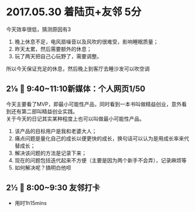 # 2017.05.30 着陆页+友邻 5分

今天效率很低，猜测原因有3
1. 晚上休息不足，电风扇噪音以及风吹的很难受，影响睡眠质量；
2. 昨天太累，然后需要额外的休息；
3. 玩了两天把自己心玩野了，需要调整。       

所以今天保证充足的休息，然后晚上到客厅去睡沙发可以吹空调

## 2⅛ 🍅 9:40~11:10新媒体：个人网页1/50
今天主要看了MVP，即最小可能性产品，同时看到一本书叫做精益创业，意外看到还有第二部叫精益创业实践。  
关于今天的日记其实某种程度上也可以叫做最小可能性产品。
1. 该产品的目标用户是我和老婆大人；
2. 痛点问题是量化自己的成长以便更快的成长，换句话可以认为是用成长率来代替成长；
1. 解决该问题的方法是记录下来；
1. 现在的问题包括迭代起来不方便（主要是因为两个新手不会弄），记录麻烦等
2. 如何解决呢？搞明白他呗
## 2½ 🍅 8:00~9:30 友邻打卡
- 用时1h15mins